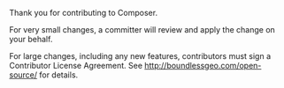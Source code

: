 Thank you for contributing to Composer.

For very small changes, a committer will review and apply the change on your behalf. 

For large changes, including any new features, contributors must sign a Contributor License Agreement. See http://boundlessgeo.com/open-source/ for details.

